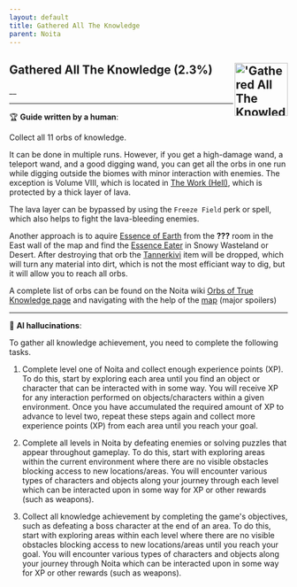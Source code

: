 ```yaml
---
layout: default
title: Gathered All The Knowledge
parent: Noita
---
```


## Gathered All The Knowledge (2.3%) <img align="right" src="https://cdn.cloudflare.steamstatic.com/steamcommunity/public/images/apps/881100/c888cdb9375f8dc2a7ef516ddfb7f2822917aecb.jpg" alt="'Gathered All The Knowledge' achievement icon" width="96" height="96">

__

---

:trophy: **Guide written by a human**:

Collect all 11 orbs of knowledge.

It can be done in multiple runs. However, if you get a high-damage wand, a teleport wand, and a good digging wand, you can get all the orbs in one run while digging outside the biomes with minor interaction with enemies. The exception is Volume VIII, which is located in [The Work (Hell)](<https://noita.wiki.gg/wiki/The_Work_(Hell)>), which is protected by a thick layer of lava.

The lava layer can be bypassed by using the `Freeze Field` perk or spell, which also helps to fight the lava-bleeding enemies.

Another approach is to aquire [Essence of Earth](https://noita.wiki.gg/wiki/Essences) from the **???** room in the East wall of the map and find the [Essence Eater](https://noita.wiki.gg/wiki/Essence_Eater) in Snowy Wasteland or Desert. After destroying that orb the [Tannerkivi](https://noita.wiki.gg/wiki/Tannerkivi) item will be dropped, which will turn any material into dirt, which is not the most efficiant way to dig, but it will allow you to reach all orbs.

A complete list of orbs can be found on the Noita wiki [Orbs of True Knowledge page](https://noita.wiki.gg/wiki/Orb_of_True_Knowledge) and navigating with the help of the [map](https://noita.wiki.gg/wiki/Maps) (major spoilers)

---

:robot: **AI hallucinations**:

To gather all knowledge achievement, you need to complete the following tasks.

1. Complete level one of Noita and collect enough experience points (XP). To do this, start by exploring each area until you find an object or character that can be interacted with in some way. You will receive XP for any interaction performed on objects/characters within a given environment. Once you have accumulated the required amount of XP to advance to level two, repeat these steps again and collect more experience points (XP) from each area until you reach your goal.

2. Complete all levels in Noita by defeating enemies or solving puzzles that appear throughout gameplay. To do this, start with exploring areas within the current environment where there are no visible obstacles blocking access to new locations/areas. You will encounter various types of characters and objects along your journey through each level which can be interacted upon in some way for XP or other rewards (such as weapons).

3. Collect all knowledge achievement by completing the game's objectives, such as defeating a boss character at the end of an area. To do this, start with exploring areas within each level where there are no visible obstacles blocking access to new locations/areas until you reach your goal. You will encounter various types of characters and objects along your journey through Noita which can be interacted upon in some way for XP or other rewards (such as weapons).
